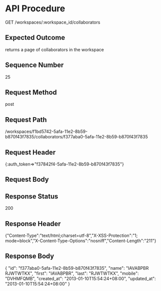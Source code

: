 # API Procedure
GET /workspaces/:workspace_id/collaborators
## Expected Outcome
returns a page of collaborators in the workspace
## Sequence Number
25
## Request Method
post
## Request Path
/workspaces/f1bd5742-5afa-11e2-8b59-b870f43f7835/collaborators/f377aba0-5afa-11e2-8b59-b870f43f7835
## Request Header
{:auth_token=>"f37842f4-5afa-11e2-8b59-b870f43f7835"}
## Request Body


## Response Status
200
## Response Header
{"Content-Type":"text/html;charset=utf-8","X-XSS-Protection":"1; mode=block","X-Content-Type-Options":"nosniff","Content-Length":"211"}

## Response Body
{
  "id": "f377aba0-5afa-11e2-8b59-b870f43f7835",
  "name": "IAVABPBR RJWTWTKX",
  "first": "IAVABPBR",
  "last": "RJWTWTKX",
  "mobile": "DVHMFQMB",
  "created_at": "2013-01-10T15:54:24+08:00",
  "updated_at": "2013-01-10T15:54:24+08:00"
}
